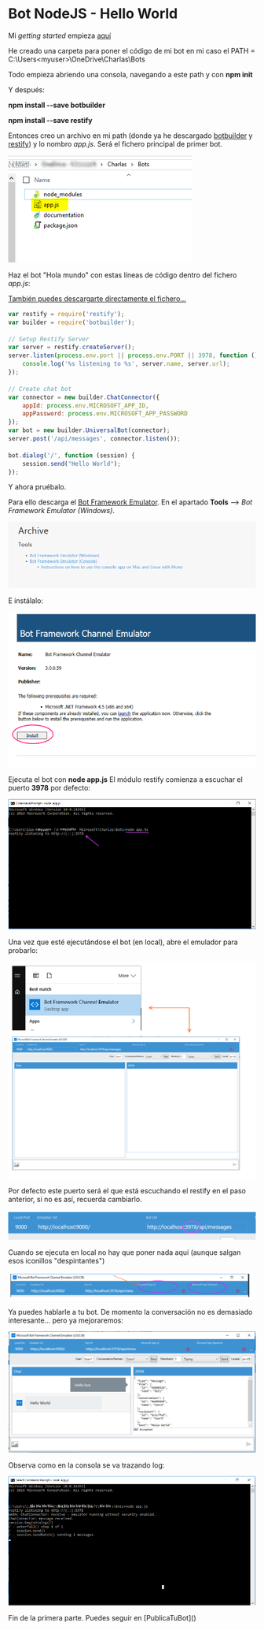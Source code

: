 # Bot NodeJS - Hello World 

Mi *getting started* empieza [aquí](https://docs.botframework.com/en-us/node/builder/overview/)

He creado una carpeta para poner el código de mi bot en mi caso el PATH =  C:\Users\<myuser>\OneDrive\Charlas\Bots

Todo empieza abriendo una consola, navegando a este path y con **npm init**

Y después:

**npm install --save botbuilder**

**npm install --save restify**

Entonces creo un archivo en mi path (donde ya he descargado [botbuilder](https://www.npmjs.com/package/botbuilder) y [restify](http://restify.com/)) y lo nombro *app.js*. Será el fichero principal de primer bot.

![Imagen del archivo app.js](./images/1-archivoapp.png)

Haz el bot "Hola mundo" con estas líneas de código dentro del fichero *app.js*:

[También puedes descargarte directamente el fichero...](app.js) 

```javascript
var restify = require('restify');
var builder = require('botbuilder');

// Setup Restify Server
var server = restify.createServer();
server.listen(process.env.port || process.env.PORT || 3978, function () {
    console.log('%s listening to %s', server.name, server.url);
});

// Create chat bot
var connector = new builder.ChatConnector({
    appId: process.env.MICROSOFT_APP_ID,
    appPassword: process.env.MICROSOFT_APP_PASSWORD
});
var bot = new builder.UniversalBot(connector);
server.post('/api/messages', connector.listen());

bot.dialog('/', function (session) {
    session.send("Hello World");
});
```

Y ahora pruébalo.

Para ello descarga el [Bot Framework Emulator](https://docs.botframework.com/en-us/downloads). En el apartado **Tools** -->   *Bot Framework Emulator (Windows)*.

![Imagen](./images/2-descargaemulador.png)

E instálalo:

![Imagen](./images/3-instalaemulador.png)

Ejecuta el bot  con **node app.js**
El módulo restify comienza a escuchar el puerto **3978** por defecto:

![Imagen](./images/4-listening.png)

Una vez que esté ejecutándose el bot (en local), abre el emulador para probarlo:

![Imagen](./images/5-emulator.png)

Por defecto este puerto será el que está escuchando el restify en el paso anterior, si no es así, recuerda cambiarlo.

![Imagen](./images/6-puerto.png)

Cuando se ejecuta en local no hay que poner nada aquí (aunque salgan esos iconillos "despintantes")

![Imagen](./images/7-vaciaAppId.png)

Ya puedes hablarle a tu bot. De momento la conversación no es demasiado interesante… pero ya mejoraremos:

![Imagen](./images/8-holamundo.png)

Observa como en la consola se va trazando log:

![Imagen](./images/9-consola.png)

Fin de la primera parte.
Puedes seguir en [PublicaTuBot](<PublicaTuBot class="md"></PublicaTuBot>)